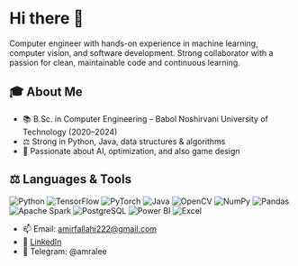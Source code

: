 # Hi there 👋

Computer engineer with hands-on experience in machine learning, computer vision, and software development. Strong collaborator with a passion for clean, maintainable code and continuous learning.

## 🎓 About Me

* 📚 B.Sc. in Computer Engineering – Babol Noshirvani University of Technology (2020–2024)
* ⚖️ Strong in Python, Java, data structures & algorithms
* 🧐 Passionate about AI, optimization, and also game design

## ⚖️ Languages & Tools

![Python](https://img.shields.io/badge/-Python-333333?style=flat\&logo=python)
![TensorFlow](https://img.shields.io/badge/-TensorFlow-333333?style=flat\&logo=tensorflow)
![PyTorch](https://img.shields.io/badge/-PyTorch-333333?style=flat\&logo=pytorch)
![Java](https://img.shields.io/badge/-Java-333333?style=flat\&logo=java)
![OpenCV](https://img.shields.io/badge/-OpenCV-333333?style=flat\&logo=opencv)
![NumPy](https://img.shields.io/badge/-NumPy-013243?style=flat&logo=numpy&logoColor=white)
![Pandas](https://img.shields.io/badge/-Pandas-150458?style=flat&logo=pandas&logoColor=white)
![Apache Spark](https://img.shields.io/badge/-Apache%20Spark-E25A1C?style=flat&logo=apachespark&logoColor=white)
![PostgreSQL](https://img.shields.io/badge/-PostgreSQL-336791?style=flat&logo=postgresql&logoColor=white)
![Power BI](https://img.shields.io/badge/-Power%20BI-F2C811?style=flat&logo=powerbi&logoColor=black)
![Excel](https://img.shields.io/badge/-Excel-217346?style=flat&logo=microsoft-excel&logoColor=white)

* 📫 Email: [amirfallahi222@gmail.com](mailto:amirfallahi222@gmail.com)
* 🔗 [LinkedIn](https://www.linkedin.com/in/amirali-fallahi)
* 💬 Telegram: @amralee
